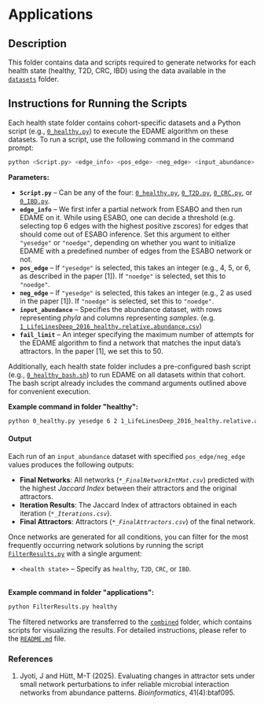 # Applications

## Description
This folder contains data and scripts required to generate networks for each health state (healthy, T2D, CRC, IBD) using the data available in the [`datasets`](https://github.com/Jojo6297/edame/tree/main/datasets) folder.

## Instructions for Running the Scripts
Each health state folder contains cohort-specific datasets and a Python script (e.g., [`0_healthy.py`](https://github.com/Jojo6297/edame/blob/main/applications/healthy/0_healthy.py)) to execute the EDAME algorithm on these datasets. To run a script, use the following command in the command prompt:

```bash
python <Script.py> <edge_info> <pos_edge> <neg_edge> <input_abundance> <fail_limit>
```

**Parameters:**
- **`Script.py`** – Can be any of the four: [`0_healthy.py`](https://github.com/Jojo6297/edame/blob/main/applications/healthy/0_healthy.py), [`0_T2D.py`](https://github.com/Jojo6297/edame/blob/main/applications/T2D/0_T2D.py), [`0_CRC.py`](https://github.com/Jojo6297/edame/blob/main/applications/CRC/0_CRC.py), or [`0_IBD.py`](https://github.com/Jojo6297/edame/blob/main/applications/IBD/0_IBD.py).
- **`edge_info`** – We first infer a partial network from ESABO and then run EDAME on it. While using ESABO, one can decide a threshold (e.g. selecting top 6 edges with the highest positive zscores) for edges that should come out of ESABO inference. Set this argument to either `"yesedge"` or `"noedge"`, depending on whether you want to initialize EDAME with a predefined number of edges from the ESABO network or not.
- **`pos_edge`** – If `"yesedge"` is selected, this takes an integer (e.g., 4, 5, or 6, as described in the paper [1]). If `"noedge"` is selected, set this to `"noedge"`.
- **`neg_edge`** – If `"yesedge"` is selected, this takes an integer (e.g., 2 as used in the paper [1]). If `"noedge"` is selected, set this to `"noedge"`.
- **`input_abundance`** – Specifies the abundance dataset, with rows representing *phyla* and columns representing *samples*. (e.g. [`1_LifeLinesDeep_2016_healthy.relative.abundance.csv`](https://github.com/Jojo6297/edame/blob/main/applications/healthy/1_LifeLinesDeep_2016_healthy.relative.abundance.csv))
- **`fail_limit`** – An integer specifying the maximum number of attempts for the EDAME algorithm to find a network that matches the input data’s attractors. In the paper [1], we set this to 50.

Additionally, each health state folder includes a pre-configured bash script (e.g., [`0_healthy_bash.sh`](https://github.com/Jojo6297/edame/blob/main/applications/healthy/0_healthy_bash.sh)) to run EDAME on all datasets within that cohort. The bash script already includes the command arguments outlined above for convenient execution.


**Example command in folder "healthy":**
```bash
python 0_healthy.py yesedge 6 2 1_LifeLinesDeep_2016_healthy.relative.abundance.csv 50
```

#### Output
Each run of an `input_abundance` dataset with specified `pos_edge/neg_edge` values produces the following outputs:
- **Final Networks**: All networks (*`*_FinalNetworkIntMat.csv`*) predicted with the highest *Jaccard Index* between their attractors and the original attractors.
- **Iteration Results**: The Jaccard Index of attractors obtained in each iteration (*`*_Iterations.csv`*).
- **Final Attractors**: Attractors (*`*_FinalAttractors.csv`*) of the final network.

Once networks are generated for all conditions, you can filter for the most frequently occurring network solutions by running the script [`FilterResults.py`](https://github.com/Jojo6297/edame/blob/main/applications/FilterResults.py) with a single argument:
- `<health state>` – Specify as `healthy`, `T2D`, `CRC`, or `IBD`. <br><br>

**Example command in folder "applications":**
```bash
python FilterResults.py healthy
```

The filtered networks are transferred to the [`combined`](https://github.com/Jojo6297/edame/tree/main/applications/combined) folder, which contains scripts for visualizing the results. For detailed instructions, please refer to the [`README.md`](https://github.com/Jojo6297/edame/blob/main/applications/combined/README.md) file.

### References
1. Jyoti, J and Hütt, M-T (2025). Evaluating changes in attractor sets under small network perturbations to infer reliable microbial interaction networks from abundance patterns. *Bioinformatics*, 41(4):btaf095.
